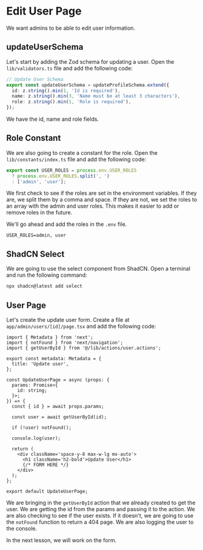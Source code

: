 # Edit User Page

We want admins to be able to edit user information.

## updateUserSchema

Let's start by adding the Zod schema for updating a user. Open the `lib/validators.ts` file and add the following code:

```ts
// Update User Schema
export const updateUserSchema = updateProfileSchema.extend({
  id: z.string().min(1, 'Id is required'),
  name: z.string().min(3, 'Name must be at least 3 characters'),
  role: z.string().min(1, 'Role is required'),
});
```

We have the id, name and role fields.

## Role Constant

We are also going to create a constant for the role. Open the `lib/constants/index.ts` file and add the following code:

```ts
export const USER_ROLES = process.env.USER_ROLES
  ? process.env.USER_ROLES.split(', ')
  : ['admin', 'user'];
```

We first check to see if the roles are set in the environment variables. If they are, we split them by a comma and space. If they are not, we set the roles to an array with the admin and user roles. This makes it easier to add or remove roles in the future.

We'll go ahead and add the roles in the `.env` file.

```
USER_ROLES=admin, user
```

## ShadCN Select

We are going to use the select component from ShadCN. Open a terminal and run the following command:

```bash
npx shadcn@latest add select
```

## User Page

Let's create the update user form. Create a file at `app/admin/users/[id]/page.tsx` and add the following code:

```tsx
import { Metadata } from 'next';
import { notFound } from 'next/navigation';
import { getUserById } from '@/lib/actions/user.actions';

export const metadata: Metadata = {
  title: 'Update user',
};

const UpdateUserPage = async (props: {
  params: Promise<{
    id: string;
  }>;
}) => {
  const { id } = await props.params;

  const user = await getUserById(id);

  if (!user) notFound();

  console.log(user);

  return (
    <div className='space-y-8 max-w-lg mx-auto'>
      <h1 className='h2-bold'>Update User</h1>
      {/* FORM HERE */}
    </div>
  );
};

export default UpdateUserPage;
```

We are bringing in the `getUserById` action that we already created to get the user. We are getting the id from the params and passing it to the action. We are also checking to see if the user exists. If it doesn't, we are going to use the `notFound` function to return a 404 page. We are also logging the user to the console.

In the next lesson, we will work on the form.
